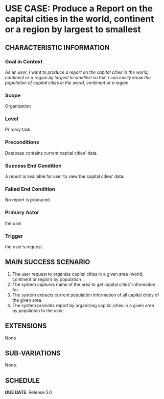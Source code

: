 # USE CASE: Produce a Report on the capital cities in the world, continent or a region by largest to smallest

## CHARACTERISTIC INFORMATION

### Goal in Context

As an *user*, I want *to produce a report on the capital cities in the world, continent or a region by largest to smallest* so that *I can easily know the population of capital cities in the world, continent or a region.*

### Scope

Organization

### Level

Primary task.

### Preconditions

Database contains current capital cities' data.

### Success End Condition

A report is available for user to view the capital cities' data.

### Failed End Condition

No report is produced.

### Primary Actor

the user

### Trigger

the user's request.

## MAIN SUCCESS SCENARIO

1. The user request to organize capital cities in a given area (world, continent or region) by population
2. The system captures name of the area to get capital cities' information for.
3. The system extracts current population information of all capital cities of the given area.
4. The system provides report by organizing capital cities in a given area by population to the user.

## EXTENSIONS

None

## SUB-VARIATIONS

None.

## SCHEDULE

**DUE DATE**: Release 5.0